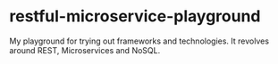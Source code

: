 # restful-microservice-playground
My playground for trying out frameworks and technologies. It revolves around REST, Microservices and NoSQL.
